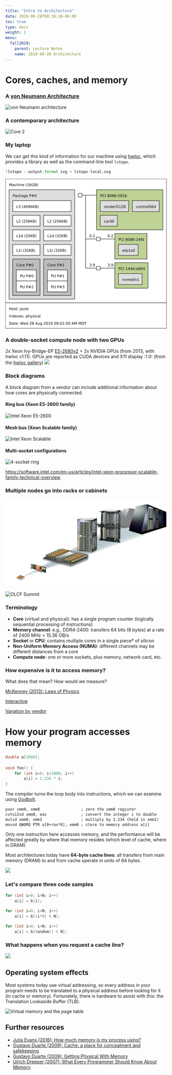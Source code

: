 ```yaml
---
title: "Intro to Architecture"
date: 2019-08-28T08:10:18-06:00
toc: true
type: docs
weight: 2
menu:
  fall2019:
    parent: Lecture Notes
    name: 2019-08-28 Architecture
---
```


# Cores, caches, and memory

### A [von Neumann Architecture](https://en.wikipedia.org/wiki/Von_Neumann_architecture)

![von Neumann architecture](https://upload.wikimedia.org/wikipedia/commons/thumb/e/e5/Von_Neumann_Architecture.svg/2880px-Von_Neumann_Architecture.svg.png)

### A contemporary architecture

![Core 2](http://static.duartes.org/img/blogPosts/physicalMemoryAccess.png)

### My laptop
We can get this kind of information for our machine using [hwloc](https://www.open-mpi.org/projects/hwloc/), which provides a library as well as the command-line tool `lstopo`.


```python
!lstopo --output-format svg > lstopo-local.svg
```

![lstopo](lstopo-local.svg)

### A double-socket compute node with two GPUs
2x Xeon Ivy-Bridge-EP [E5-2680v2](https://ark.intel.com/content/www/us/en/ark/products/75277/intel-xeon-processor-e5-2680-v2-25m-cache-2-80-ghz.html) + 2x NVIDIA GPUs (from 2013, with hwloc v1.11).
GPUs are reported as CUDA devices and X11 display :1.0: (from the [hwloc gallery](https://www-lb.open-mpi.org/projects/hwloc/lstopo/))
![](https://www-lb.open-mpi.org/projects/hwloc/lstopo/images/2XeonE5v2+2cuda+1display_v1.11.png)

### Block diagrams

A block diagram from a vendor can include additional information about how cores are physically connected.

#### Ring bus (Xeon E5-2600 family)
![Intel Xeon E5-2600](https://software.intel.com/sites/default/files/managed/e3/a4/xeon-processor-scalable-family-tech-overview-fig04.png)

#### Mesh bus (Xeon Scalable family)
![Intel Xeon Scalable](https://software.intel.com/sites/default/files/managed/5a/03/xeon-processor-scalable-family-tech-overview-fig05.png)

#### Multi-socket configurations

![4-socket ring](https://software.intel.com/sites/default/files/managed/77/f2/xeon-processor-scalable-family-tech-overview-fig07.png)

https://software.intel.com/en-us/articles/intel-xeon-processor-scalable-family-technical-overview

### Multiple nodes go into **racks** or **cabinets**

![Blue Gene/P Racks](BlueGenePRacks.png)

![OLCF Summit](https://www.olcf.ornl.gov/wp-content/uploads/2018/06/summit-1.jpg)

### Terminology

* **Core** (virtual and physical): has a single program counter (logically sequential processing of instructions)
* **Memory channel**: e.g., DDR4-2400: transfers 64 bits (8 bytes) at a rate of 2400 MHz = 15.36 GB/s
* **Socket** or **CPU**: contains multiple cores in a single piece* of silicon
* **Non-Uniform Memory Access (NUMA)**: different channels may be different distances from a core
* **Compute node**: one or more sockets, plus memory, network card, etc.

### How expensive is it to access memory?

What does that mean?  How would we measure?

[McKenney (2013): Laws of Physics](http://www.rdrop.com/~paulmck/RCU/RCU.2013.01.22d.PLMW.pdf)

[Interactive](https://people.eecs.berkeley.edu/~rcs/research/interactive_latency.html)

[Variation by vendor](https://www.anandtech.com/show/14694/amd-rome-epyc-2nd-gen/7)

# How your program accesses memory

```c
double a[1000];

void foo() {
    for (int i=0; i<1000; i++)
        a[i] = 1.234 * i;
}
```

The compiler turns the loop body into instructions, which we can examine using [Godbolt](https://gcc.godbolt.org/z/gbhuZR).

```
pxor xmm0, xmm0                  ; zero the xmm0 register
cvtsi2sd xmm0, eax               ; convert the integer i to double
mulsd xmm0, xmm1                 ; multiply by 1.234 (held in xmm1)
movsd QWORD PTR a[0+rax*8], xmm0 ; store to memory address a[i]
```

Only one instruction here accesses memory, and the performance will be affected greatly by where that memory resides (which level of cache, where in DRAM).

Most architectures today have **64-byte cache lines**: all transfers from main memory (DRAM) to and from cache operate in units of 64 bytes.

![](http://static.duartes.org/img/blogPosts/L1CacheExample.png)

### Let's compare three code samples

```c
for (int i=0; i<N; i++)
    a[i] = b[i];
```

```c
for (int i=0; i<N; i++)
    a[i] = b[(i*8) % N];
```

```c
for (int i=0; i<N; i++)
    a[i] = b[random() % N];
```

### What happens when you request a cache line?

![](http://static.duartes.org/img/blogPosts/memoryRead.png)

## Operating system effects

Most systems today use virtual addressing, so every address in your program needs to be translated to a physical address before looking for it (in cache or memory).  Fortunately, there is hardware to assist with this: the Translation Lookaside Buffer (TLB).

![Virtual memory and the page table](https://drawings.jvns.ca/drawings/pagetable.svg)

## Further resources

* [Julia Evans (2016): How much memory is my process using?](https://jvns.ca/blog/2016/12/03/how-much-memory-is-my-process-using-/)
* [Gustavo Duarte (2009): Cache: a place for concealment and safekeeping](https://manybutfinite.com/post/intel-cpu-caches/)
* [Gustavo Duarte (2009): Getting Physical With Memory](https://manybutfinite.com/post/getting-physical-with-memory/)
* [Ulrich Drepper (2007): What Every Programmer Should Know About Memory](https://www.akkadia.org/drepper/cpumemory.pdf)
